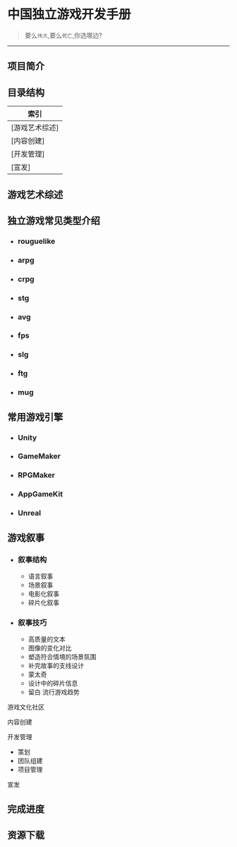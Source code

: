 # 中国独立游戏开发手册 
> 要么`伟大`,要么`死亡`,你选哪边?
------------------------------------
## 项目简介
## 目录结构
|索引|
|---|
|[游戏艺术综述]
|[内容创建]
|[开发管理]
|[宣发]

## 游戏艺术综述<br>

## 独立游戏常见类型介绍
* ### rouguelike<br>
* ### arpg<br>
* ### crpg<br>
* ### stg<br>
* ### avg<br>
* ### fps<br>
* ### slg<br>
* ### ftg<br>
* ### mug<br>
## 常用游戏引擎<br>
* ### Unity<br>
* ### GameMaker<br>
* ### RPGMaker<br>
* ### AppGameKit<br>
* ### Unreal<br>
## 游戏叙事<br>
* ### 叙事结构
  * 语言叙事
  * 场景叙事
  * 电影化叙事
  * 碎片化叙事
* ### 叙事技巧
  * 高质量的文本
  * 图像的变化对比
  * 塑造符合情境的场景氛围
  * 补完故事的支线设计
  * 蒙太奇
  * 设计中的碎片信息
  * 留白
流行游戏趋势<br>
  
游戏文化社区<br>

内容创建

开发管理
* 策划<br>
* 团队组建<br>
* 项目管理<br>

宣发<br>
## 完成进度
## 资源下载
